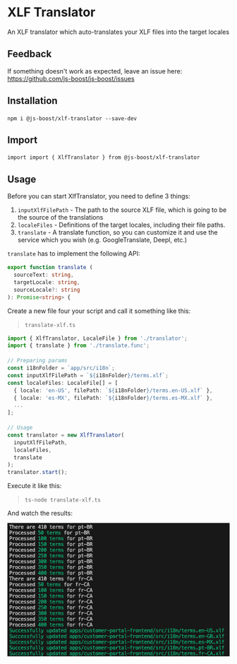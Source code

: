 # XLF Translator

An XLF translator which auto-translates your XLF files into the target locales

## Feedback

If something doesn't work as expected, leave an issue here:  
https://github.com/js-boost/js-boost/issues

## Installation

`npm i @js-boost/xlf-translator --save-dev`

## Import

`import import { XlfTranslator } from @js-boost/xlf-translator`

## Usage

Before you can start XlfTranslator, you need to define 3 things:

1. `inputXlfFilePath` - The path to the source XLF file, which is going to be the source of the translations
2. `localeFiles` - Definitions of the target locales, including their file paths.
3. `translate` - A translate function, so you can customize it and use the service which you wish (e.g. GoogleTranslate, Deepl, etc.)

`translate` has to implement the following API:

```ts
export function translate (
  sourceText: string,
  targetLocale: string,
  sourceLocale?: string
): Promise<string> {
```

Create a new file four your script and call it something like this:

> `translate-xlf.ts`

```ts
import { XlfTranslator, LocaleFile } from './translator';
import { translate } from './translate.func';

// Preparing params
const i18nFolder = `app/src/i18n`;
const inputXlfFilePath = `${i18nFolder}/terms.xlf`;
const localeFiles: LocaleFile[] = [
  { locale: 'en-US', filePath: `${i18nFolder}/terms.en-US.xlf` },
  { locale: 'es-MX', filePath: `${i18nFolder}/terms.es-MX.xlf` },
  ...
];

// Usage
const translator = new XlfTranslator(
  inputXlfFilePath,
  localeFiles,
  translate
);
translator.start();
```

Execute it like this:

> `ts-node translate-xlf.ts`

And watch the results:

![console output](./assets/console-output.png)

